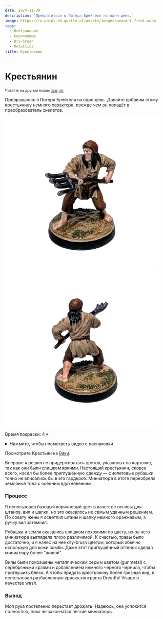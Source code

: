 ```yaml
---
date: 2024-11-30
description: 'Превратиться в Питера Брейгеля на один день.'
image: https://ru.paint-h3.qwrtln.nl/assets/images/peasant_front.webp
tags:
  - Нейтральные
  - Коричневые
  - Dry-brush
  - Metallics
title: Крестьянин
---
```

# Крестьянин
<small>Читайте на другом языке: [:gb:](https://paint-h3.qwrtln.nl/posts/2024/11/peasant/) [:pl:](https://pl.paint-h3.qwrtln.nl/posts/2024/11/chłop/)</small>

Превращаюсь в Питера Брейгеля на один день. Давайте добавим этому крестьянину немного характера, прежде чем он попадёт в преобразователь скелетов.

![peasant front](../assets/images/peasant_front.webp)  ![peasant back](../assets/images/peasant_back.webp)

<!--more-->

Время покраски: 4 ч

<details><summary>Нажмите, чтобы посмотреть видео с распаковки</summary>
  <video width="1280" height="720" controls preload="none">
    <source src="/assets/videos/peasant.webm" type="video/webm">
  </video>
</details>

Посмотрите Крестьян на [Вики](https://homm3bg.wiki/units/peasants).

Впервые я решил не придерживаться цветов, указанных на карточке, так как они были слишком яркими. Настоящий крестьянин, скорее всего, носил бы более приглушённую одежду — фиолетовые рубашки точно не вписались бы в его гардероб. Миниатюра в итоге переобрела земляные тона с осенним вдохновением.

### Процесс

Я использовал базовый коричневый цвет в качестве основы для штанов, вил и шапки, но это оказалось не самым удачным решением. По совету жены я осветлил штаны и шапку немного оранжевым, а ручку вил затемнил.

Рубашка и земля оказались слишком похожими по цвету, из-за чего миниатюра выглядела плохо различимой. К счастью, травы было достаточно, и я нанес на неё dry-brush цветом, который обычно использую для кожи зомби. Даже этот приглушённый оттенок сделал миниатюру более "живой".

Вилы были покрашены металлическим серым цветом (gunmetal) с серебряными краями и добавлением немного черного чернила, чтобы приглушить блеск. А чтобы придать крестьянину более грязный вид, я использовал разбавленную краску контраста Dreadful Visage в качестве wash.

### Вывод

Моя рука постепенно перестает дрожать. Надеюсь, она успокится полностью, пока не закончатся легкие миниатюры.
